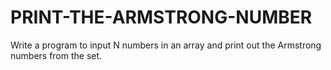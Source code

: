 # PRINT-THE-ARMSTRONG-NUMBER
Write a program to input N numbers in an array and print out the Armstrong numbers from the set.
